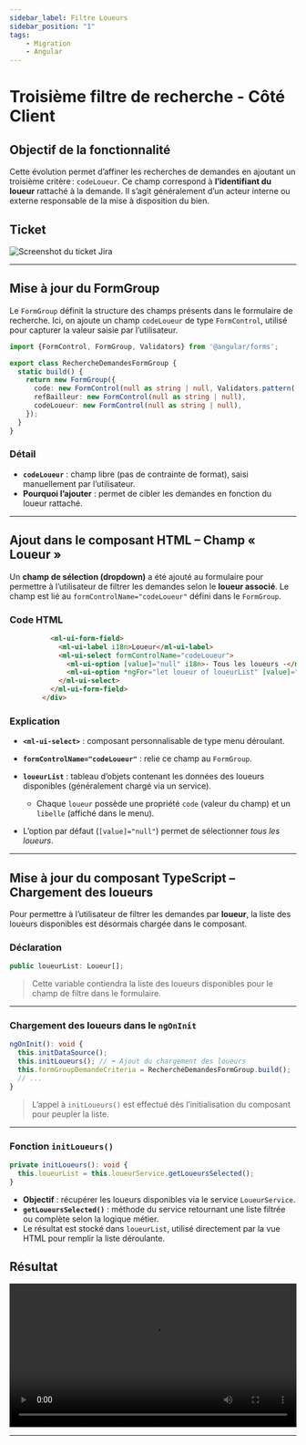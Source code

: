 ```yaml
---
sidebar_label: Filtre Loueurs
sidebar_position: "1"
tags: 
    - Migration
    - Angular
---
```

# Troisième filtre de recherche - Côté Client

## Objectif de la fonctionnalité

Cette évolution permet d’affiner les recherches de demandes en ajoutant un troisième critère : `codeLoueur`. Ce champ correspond à **l’identifiant du loueur** rattaché à la demande. Il s’agit généralement d’un acteur interne ou externe responsable de la mise à disposition du bien.

## Ticket

![Screenshot du ticket Jira](/img/recherche_demande/ticket_filtre_loueur.png)

---

## Mise à jour du FormGroup

Le `FormGroup` définit la structure des champs présents dans le formulaire de recherche. Ici, on ajoute un champ `codeLoueur` de type `FormControl`, utilisé pour capturer la valeur saisie par l’utilisateur.

``` typescript
import {FormControl, FormGroup, Validators} from '@angular/forms';

export class RechercheDemandesFormGroup {
  static build() {
    return new FormGroup({
      code: new FormControl(null as string | null, Validators.pattern('[a-zA-Z]?[0-9]{1,6}')), // ce pattern prends en compte une lettre (majuscule ou minuscule) ou non et ensuite jusqu'a 6 chiffres
      refBailleur: new FormControl(null as string | null),
      codeLoueur: new FormControl(null as string | null),
    });
  }
}
```

### Détail

* **`codeLoueur`** : champ libre (pas de contrainte de format), saisi manuellement par l’utilisateur.
* **Pourquoi l’ajouter** : permet de cibler les demandes en fonction du loueur rattaché.

---

## Ajout dans le composant HTML – Champ « Loueur »

Un **champ de sélection (dropdown)** a été ajouté au formulaire pour permettre à l’utilisateur de filtrer les demandes selon le **loueur associé**. Le champ est lié au `formControlName="codeLoueur"` défini dans le `FormGroup`.

### Code HTML

```html  <div class="uiu-1-5">
          <ml-ui-form-field>
            <ml-ui-label i18n>Loueur</ml-ui-label>
            <ml-ui-select formControlName="codeLoueur">
              <ml-ui-option [value]="null" i18n>- Tous les loueurs -</ml-ui-option>
              <ml-ui-option *ngFor="let loueur of loueurList" [value]="loueur.code">{{ loueur.libelle }}</ml-ui-option>
            </ml-ui-select>
          </ml-ui-form-field>
        </div>
```

### Explication

* **`<ml-ui-select>`** : composant personnalisable de type menu déroulant.
* **`formControlName="codeLoueur"`** : relie ce champ au `FormGroup`.
* **`loueurList`** : tableau d’objets contenant les données des loueurs disponibles (généralement chargé via un service).

  * Chaque `loueur` possède une propriété `code` (valeur du champ) et un `libelle` (affiché dans le menu).
* L’option par défaut (`[value]="null"`) permet de sélectionner *tous les loueurs*.

---

## Mise à jour du composant TypeScript – Chargement des loueurs

Pour permettre à l’utilisateur de filtrer les demandes par **loueur**, la liste des loueurs disponibles est désormais chargée dans le composant.

### Déclaration

```ts
public loueurList: Loueur[];
```

> Cette variable contiendra la liste des loueurs disponibles pour le champ de filtre dans le formulaire.

---

### Chargement des loueurs dans le `ngOnInit`

```ts
ngOnInit(): void {
  this.initDataSource();
  this.initLoueurs(); // ⬅️ Ajout du chargement des loueurs
  this.formGroupDemandeCriteria = RechercheDemandesFormGroup.build();
  // ...
}
```

> L’appel à `initLoueurs()` est effectué dès l’initialisation du composant pour peupler la liste.

---

### Fonction `initLoueurs()`

```ts
private initLoueurs(): void {
  this.loueurList = this.loueurService.getLoueursSelected();
}
```

* **Objectif** : récupérer les loueurs disponibles via le service `LoueurService`.
* **`getLoueursSelected()`** : méthode du service retournant une liste filtrée ou complète selon la logique métier.
* Le résultat est stocké dans `loueurList`, utilisé directement par la vue HTML pour remplir la liste déroulante.

## Résultat

<video controls width="100%">
  <source src="/videos/filtre_loueurs.mp4" type="video/mp4"/>
  Votre navigateur ne supporte pas la vidéo HTML5.
</video>

---
